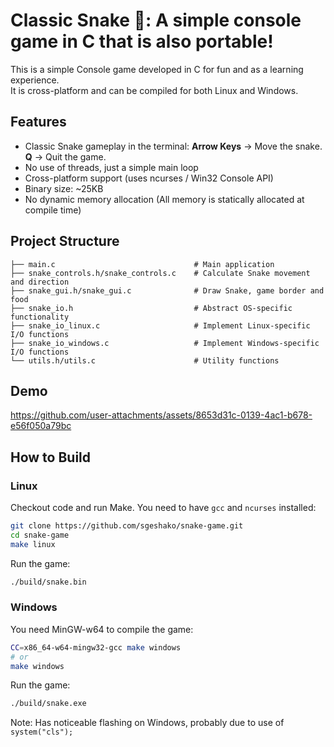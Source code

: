 # Classic Snake 🐍: A simple console game in C that is also portable!  

This is a simple Console game developed in C for fun and as a learning experience.  
It is cross-platform and can be compiled for both Linux and Windows.

## Features  
- Classic Snake gameplay in the terminal: **Arrow Keys** → Move the snake. **Q** → Quit the game.
- No use of threads, just a simple main loop  
- Cross-platform support (uses ncurses / Win32 Console API)  
- Binary size: ~25KB  
- No dynamic memory allocation (All memory is statically allocated at compile time)

## Project Structure
```plaintext
├── main.c                               # Main application
├── snake_controls.h/snake_controls.c    # Calculate Snake movement and direction
├── snake_gui.h/snake_gui.c              # Draw Snake, game border and food
├── snake_io.h                           # Abstract OS-specific functionality
├── snake_io_linux.c                     # Implement Linux-specific I/O functions
├── snake_io_windows.c                   # Implement Windows-specific I/O functions
└── utils.h/utils.c                      # Utility functions
```

## Demo
https://github.com/user-attachments/assets/8653d31c-0139-4ac1-b678-e56f050a79bc

## How to Build  

### **Linux** 
Checkout code and run Make. You need to have `gcc` and `ncurses` installed:  
```sh
git clone https://github.com/sgeshako/snake-game.git
cd snake-game
make linux
```
Run the game:
```sh
./build/snake.bin
```
### **Windows**
You need MinGW-w64 to compile the game:
```sh
CC=x86_64-w64-mingw32-gcc make windows
# or
make windows
```
Run the game:
```sh
./build/snake.exe
```
Note: Has noticeable flashing on Windows, probably due to use of `system("cls");`  
